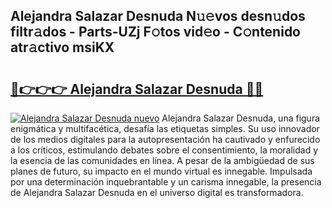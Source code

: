 ## Alejandra Salazar Desnuda N𝚞𝚎vos desn𝚞dos filtr𝚊dos - Parts-UZj F𝚘tos vid𝚎o - C𝚘ntenido atr𝚊ctivo msiKX

# <h2><a href="http://mb2k6m.tromn.icu/?c=Alejandra+Salazar+Desnuda">🔗👉👉👉 Alejandra Salazar Desnuda 🔗🔗</a></h2>

[![Alejandra Salazar Desnuda nuevo](https://i.imgur.com/pEAQMta.gif)](http://mb2k6m.tromn.icu/?c=Alejandra+Salazar+Desnuda)
Alejandra Salazar Desnuda, una figura enigmática y multifacética, desafía las etiquetas simples. Su uso innovador de los medios digitales para la autopresentación ha cautivado y enfurecido a los críticos, estimulando debates sobre el consentimiento, la moralidad y la esencia de las comunidades en línea. A pesar de la ambigüedad de sus planes de futuro, su impacto en el mundo virtual es innegable. Impulsada por una determinación inquebrantable y un carisma innegable, la presencia de Alejandra Salazar Desnuda en el universo digital es transformadora.
